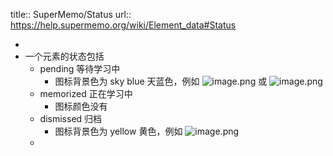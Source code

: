 title:: SuperMemo/Status
url:: https://help.supermemo.org/wiki/Element_data#Status

-
- 一个元素的状态包括
	- pending 等待学习中
		- 图标背景色为 sky blue 天蓝色，例如 ![image.png](../assets/image_1647228726041_0.png) 或 ![image.png](../assets/image_1647228744856_0.png)
	- memorized 正在学习中
		- 图标颜色没有
	- dismissed 归档
		- 图标背景色为 yellow 黄色，例如 ![image.png](../assets/image_1647228782176_0.png)
	-